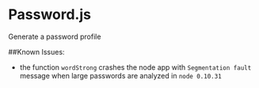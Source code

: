 Password.js
===========

Generate a password profile

##Known Issues:
* the function `wordStrong` crashes the node app with `Segmentation fault` message when large passwords are analyzed in `node 0.10.31`
